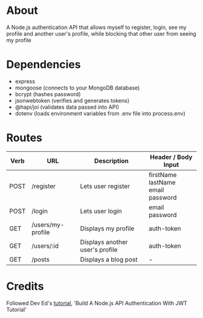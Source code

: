 # About
A Node.js authentication API that allows myself to register, login, see my profile and another user's profile, while blocking that other user from seeing my profile

# Dependencies
- express
- mongoose (connects to your MongoDB database)
- bcrypt (hashes password)
- jsonwebtoken (verifies and generates tokens)
- @hapi/joi (validates data passed into API)
- dotenv (loads environment variables from .env file into process.env)

# Routes
| Verb | URL                   | Description                     | Header / Body Input                              |
|------|-----------------------|---------------------------------|--------------------------------------------------|
| POST | /register         | Lets user register              | firstName  <br>lastName  <br>email  <br>password |
| POST | /login            | Lets user login                 | email  <br>password                              |
| GET  | /users/my-profile | Displays my profile             | auth-token                                       |
| GET  | /users/:id        | Displays another user's profile | auth-token                                       |
| GET  | /posts            | Displays a blog post            | -                                                |

# Credits
Followed Dev Ed's [tutorial](https://youtu.be/2jqok-WgelI), 'Build A Node.js API Authentication With JWT Tutorial'
